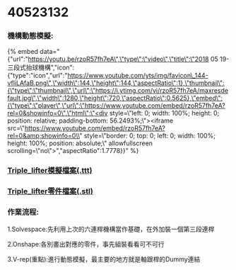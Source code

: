 # 40523132



### 機構動態模擬:

{% embed data="{\"url\":\"https://youtu.be/rzoR57fh7eA\",\"type\":\"video\",\"title\":\"2018 05 19-三段式抬球機構\",\"icon\":{\"type\":\"icon\",\"url\":\"https://www.youtube.com/yts/img/favicon\_144-vfliLAfaB.png\",\"width\":144,\"height\":144,\"aspectRatio\":1},\"thumbnail\":{\"type\":\"thumbnail\",\"url\":\"https://i.ytimg.com/vi/rzoR57fh7eA/maxresdefault.jpg\",\"width\":1280,\"height\":720,\"aspectRatio\":0.5625},\"embed\":{\"type\":\"player\",\"url\":\"https://www.youtube.com/embed/rzoR57fh7eA?rel=0&showinfo=0\",\"html\":\"<div style=\\"left: 0; width: 100%; height: 0; position: relative; padding-bottom: 56.2493%;\\"><iframe src=\\"https://www.youtube.com/embed/rzoR57fh7eA?rel=0&amp;showinfo=0\\" style=\\"border: 0; top: 0; left: 0; width: 100%; height: 100%; position: absolute;\\" allowfullscreen scrolling=\\"no\\"></iframe></div>\",\"aspectRatio\":1.7778}}" %}

### [Triple\_lifter模擬檔案\(.ttt\)](https://github.com/s40523132/My-own-blog/tree/gh-pages/w11-triple_lifter%E6%A8%A1%E6%93%AC%E6%AA%94%E6%A1%88)

### [Triple\_lifter零件檔案\(.stl\)](https://github.com/s40523132/My-own-blog/tree/gh-pages/w11-triple_lifter%E9%9B%B6%E4%BB%B6%E6%AA%94%E6%A1%88)

### 作業流程:

1.Solvespace:先利用上次的六連桿機構當作基礎，在外加裝一個第三段連桿

2.Onshape:各別畫出對應的零件，事先組裝看看可不可行

3.V-rep\(重點\):進行動態模擬，最主要的地方就是軸跟桿的Dummy連結



